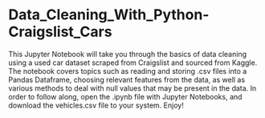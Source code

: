 # Data_Cleaning_With_Python-Craigslist_Cars
This Jupyter Notebook will take you through the basics of data cleaning using a used car dataset scraped from Craigslist and sourced from Kaggle. The notebook covers topics such as reading and storing .csv files into a Pandas Dataframe, choosing relevant features from the data, as well as various methods to deal with null values that may be present in the data. In order to follow along, open the .ipynb file with Jupyter Notebooks, and download the vehicles.csv file to your system. Enjoy!

